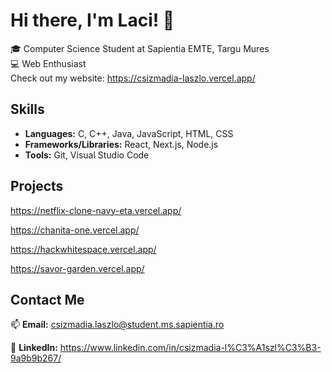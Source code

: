 # Hi there, I'm Laci! 👋

🎓 Computer Science Student at Sapientia EMTE, Targu Mures  
💻 Web Enthusiast  
Check out my website: https://csizmadia-laszlo.vercel.app/

## Skills

- **Languages:** C, C++, Java, JavaScript, HTML, CSS
- **Frameworks/Libraries:** React, Next.js, Node.js
- **Tools:** Git, Visual Studio Code

## Projects

https://netflix-clone-navy-eta.vercel.app/

https://chanita-one.vercel.app/

https://hackwhitespace.vercel.app/

https://savor-garden.vercel.app/


## Contact Me

📫 **Email:** csizmadia.laszlo@student.ms.sapientia.ro

🔗 **LinkedIn:** https://www.linkedin.com/in/csizmadia-l%C3%A1szl%C3%B3-9a9b9b267/

